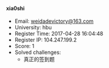 #### xia0shi  

* Email: weidadevictory@163.com  
* University: hbu  
* Register Time: 2017-04-28 16:04:48  
* Register IP: 104.247.199.2  
* Score: 1  
* Solved challenges: 
  * 真正的签到题  
